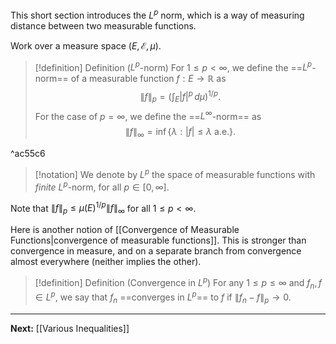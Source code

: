 This short section introduces the $L^{p}$ norm, which is a way of measuring distance between two measurable functions.

Work over a measure space $(E,\mathcal{E},\mu)$. 

> [!definition] Definition ($L^{p}$-norm)
> For $1\leq p<\infty$, we define the ==$L^{p}$-norm== of a measurable function $f:E\to \mathbb{R}$ as
> $$
> \| f \|_{p}=\left( \int _{E}|f|^{p} \, d\mu  \right) ^{1/p}.
> $$
> For the case of $p=\infty$, we define the ==$L^{\infty}$-norm== as
> $$
> \| f \| _{\infty}=\inf\{ \lambda:|f|\leq\lambda \text{ a.e.} \}.
> $$ 

^ac55c6

> [!notation]
> We denote by $L^{p}$ the space of measurable functions with *finite* $L^{p}$-norm, for all $p \in[0,\infty ]$.

Note that $\| f \|_{p}\leq \mu(E)^{1/p}\| f \|_{\infty}$ for all $1\leq p<\infty$.

Here is another notion of [[Convergence of Measurable Functions|convergence of measurable functions]]. This is stronger than convergence in measure, and on a separate branch from convergence almost everywhere (neither implies the other).

> [!definition] Definition (Convergence in $L^{p}$)
> For any $1\leq p\leq \infty$ and $f_{n},f\in L^{p}$, we say that $f_{n}$ ==converges in $L^p$== to $f$ if $\| f_{n}-f \|_{p}\to 0$.

---

**Next:** [[Various Inequalities]]